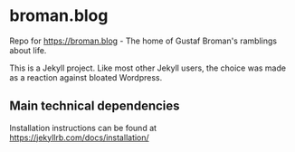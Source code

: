 # broman.blog

Repo for https://broman.blog - The home of Gustaf Broman's ramblings about life.

This is a Jekyll project. Like most other Jekyll users, the choice was made as a reaction against bloated Wordpress.

## Main technical dependencies

Installation instructions can be found at https://jekyllrb.com/docs/installation/
